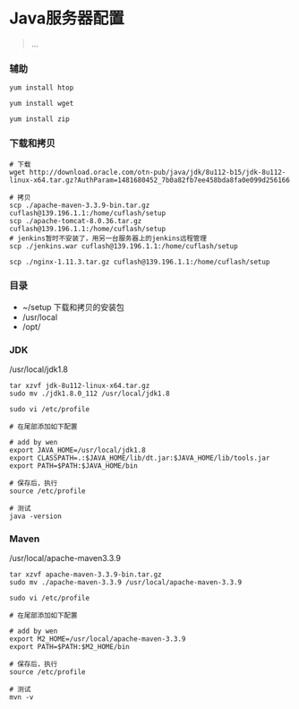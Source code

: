 ﻿# Java服务器配置

> ...

### 辅助

```
yum install htop

yum install wget

yum install zip
```

### 下载和拷贝

```
# 下载
wget http://download.oracle.com/otn-pub/java/jdk/8u112-b15/jdk-8u112-linux-x64.tar.gz?AuthParam=1481680452_7b0a82fb7ee458bda8fa0e099d256166

# 拷贝
scp ./apache-maven-3.3.9-bin.tar.gz cuflash@139.196.1.1:/home/cuflash/setup
scp ./apache-tomcat-8.0.36.tar.gz cuflash@139.196.1.1:/home/cuflash/setup
# jenkins暂时不安装了，用另一台服务器上的jenkins远程管理
scp ./jenkins.war cuflash@139.196.1.1:/home/cuflash/setup

scp ./nginx-1.11.3.tar.gz cuflash@139.196.1.1:/home/cuflash/setup
```

### 目录

- ~/setup 下载和拷贝的安装包
- /usr/local
- /opt/

### JDK

/usr/local/jdk1.8

```
tar xzvf jdk-8u112-linux-x64.tar.gz
sudo mv ./jdk1.8.0_112 /usr/local/jdk1.8

sudo vi /etc/profile

# 在尾部添加如下配置

# add by wen
export JAVA_HOME=/usr/local/jdk1.8
export CLASSPATH=.:$JAVA_HOME/lib/dt.jar:$JAVA_HOME/lib/tools.jar
export PATH=$PATH:$JAVA_HOME/bin

# 保存后，执行
source /etc/profile

# 测试
java -version
```

### Maven

/usr/local/apache-maven3.3.9

```
tar xzvf apache-maven-3.3.9-bin.tar.gz
sudo mv ./apache-maven-3.3.9 /usr/local/apache-maven-3.3.9

sudo vi /etc/profile

# 在尾部添加如下配置

# add by wen
export M2_HOME=/usr/local/apache-maven-3.3.9
export PATH=$PATH:$M2_HOME/bin

# 保存后，执行
source /etc/profile

# 测试
mvn -v
```
